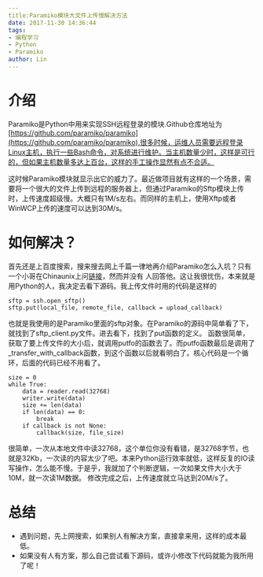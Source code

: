 ```yaml
---
title:Paramiko模块大文件上传慢解决方法
date: 2017-11-30 14:36:44
tags: 
- 编程学习
- Python
- Paramiko
author: Lin
---
```

# 介绍
Paramiko是Python中用来实现SSH远程登录的模块.Github仓库地址为[https://github.com/paramiko/paramiko](https://github.com/paramiko/paramiko),很多时候，运维人员需要远程登录Linux主机，执行一些Bash命令，对系统进行维护。当主机数量少时，这样是可行的，但如果主机数量多达上百台，这样的手工操作显然有点不合适。
<!--more-->
这时候Paramiko模块就显示出它的威力了。最近做项目就有这样的一个场景，需要将一个很大的文件上传到远程的服务器上，但通过Paramiko的Sftp模块上传时，上传速度超级慢。大概只有1M/s左右。而同样的主机上，使用Xftp或者WinWCP上传的速度可以达到30M/s。
# 如何解决？
首先还是上百度搜索，搜来搜去网上千篇一律地再介绍Paramiko怎么入坑？只有一个小哥在Chinaunix上问[链接](http://bbs.chinaunix.net/thread-4184699-1-1.html)，然而并没有
人回答他。这让我很忧伤，本来就是用Python的人，我决定去看下源码。我上传文件时用的代码是这样的
```
sftp = ssh.open_sftp()
sftp.put(local_file, remote_file, callback = upload_callback)
```
也就是我使用的是Paramiko里面的sftp对象。在Paramiko的源码中简单看了下，就找到了sftp_client.py文件。进去看下，找到了put函数的定义。
函数很简单，获取了要上传文件的大小后，就调用putfo的函数去了。而putfo函数最后是调用了_transfer_with_callback函数，到这个函数以后就看明白了。核心代码是一个循环，后面的代码已经不用看了。
```
size = 0
while True:
    data = reader.read(32768)
    writer.write(data)
    size += len(data)
    if len(data) == 0:
        break
    if callback is not None:
        callback(size, file_size)
```
很简单，一次从本地文件中读32768，这个单位你没有看错，是32768字节，也就是32Kb，一次读的内容太少了吧。本来Python运行效率就低，这样反复的IO读写操作，怎么能不慢。于是乎，我就加了个判断逻辑，一次如果文件大小大于10M，就一次读1M数据。
修改完成之后，上传速度就立马达到20M/s了。
# 总结
- 遇到问题，先上网搜索，如果别人有解决方案，直接拿来用，这样的成本最低。
- 如果没有人有方案，那么自己尝试看下源码，或许小修改下代码就能为我所用了呢！
